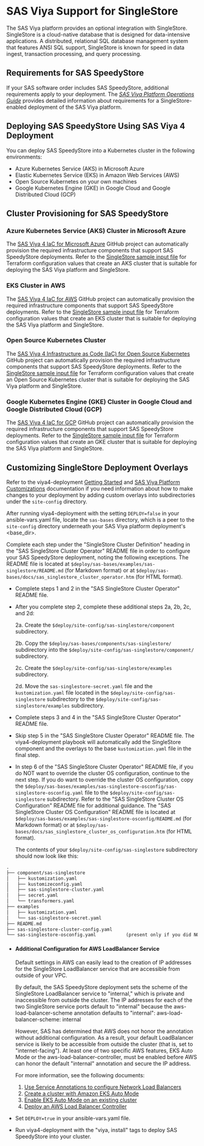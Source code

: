 # SAS Viya Support for SingleStore

The SAS Viya platform provides an optional integration with SingleStore. SingleStore is a cloud-native database that is designed for data-intensive applications. A distributed, relational SQL database management system that features ANSI SQL support, SingleStore is known for speed in data ingest, transaction processing, and query processing.

## Requirements for SAS SpeedyStore

If your SAS software order includes SAS SpeedyStore, additional requirements apply to your deployment. The [_SAS Viya Platform Operations Guide_](https://documentation.sas.com/?cdcId=itopscdc&cdcVersion=default&docsetId=itopssr&docsetTarget=n0jq6u1duu7sqnn13cwzecyt475u.htm#n0qs42c42o8jjzn12ib4276fk7pb) provides detailed information about requirements for a SingleStore-enabled deployment of the SAS Viya platform.

## Deploying SAS SpeedyStore Using SAS Viya 4 Deployment

You can deploy SAS SpeedyStore into a Kubernetes cluster in the following environments:
- Azure Kubernetes Service (AKS) in Microsoft Azure
- Elastic Kubernetes Service (EKS) in Amazon Web Services (AWS)
- Open Source Kubernetes on your own machines
- Google Kubernetes Engine (GKE) in Google Cloud and Google Distributed Cloud (GCP)

## Cluster Provisioning for SAS SpeedyStore

### Azure Kubernetes Service (AKS) Cluster in Microsoft Azure

The [SAS Viya 4 IaC for Microsoft Azure](https://github.com/sassoftware/viya4-iac-azure) GitHub project can automatically provision the required infrastructure components that support SAS SpeedyStore deployments.
Refer to the [SingleStore sample input file](https://github.com/sassoftware/viya4-iac-azure/blob/main/examples/sample-input-singlestore.tfvars) for Terraform configuration values that create an AKS cluster that is suitable for deploying the SAS Viya platform and SingleStore.

### EKS Cluster in AWS

The [SAS Viya 4 IaC for AWS](https://github.com/sassoftware/viya4-iac-aws) GitHub project can automatically provision the required infrastructure components that support SAS SpeedyStore deployments.
Refer to the [SingleStore sample input file](https://github.com/sassoftware/viya4-iac-aws/blob/main/examples/sample-input-singlestore.tfvars) for Terraform configuration values that create an EKS cluster that is suitable for deploying the SAS Viya platform and SingleStore.

### Open Source Kubernetes Cluster

The [SAS Viya 4 Infrastructure as Code (IaC) for Open Source Kubernetes](https://github.com/sassoftware/viya4-iac-k8s) GitHub project can automatically provision the required infrastructure components that support SAS SpeedyStore deployments.
Refer to the [SingleStore sample input file](https://github.com/sassoftware/viya4-iac-k8s/blob/main/examples/vsphere/sample-terraform-static-singlestore.tfvars) for Terraform configuration values that create an Open Source Kubernetes cluster that is suitable for deploying the SAS Viya platform and SingleStore.

### Google Kubernetes Engine (GKE) Cluster in Google Cloud and Google Distributed Cloud (GCP)

The [SAS Viya 4 IaC for GCP](https://github.com/sassoftware/viya4-iac-gcp) GitHub project can automatically provision the required infrastructure components that support SAS SpeedyStore deployments.
Refer to the [SingleStore sample input file](https://github.com/sassoftware/viya4-iac-gcp/blob/main/examples/sample-input-singlestore.tfvars) for Terraform configuration values that create an GKE cluster that is suitable for deploying the SAS Viya platform and SingleStore.

## Customizing SingleStore Deployment Overlays

Refer to the viya4-deployment [Getting Started](https://github.com/sassoftware/viya4-deployment#getting-started) and [SAS Viya Platform Customizations](https://github.com/sassoftware/viya4-deployment#sas-viya-platform-customizations) documentation if you need information about how to make changes to your deployment by adding custom overlays into subdirectories under the `site-config` directory.

After running viya4-deployment with the setting `DEPLOY=false` in your ansible-vars.yaml file, locate the `sas-bases` directory, which is a peer to the `site-config` directory underneath your SAS Viya platform deployment's <base_dir>.

Complete each step under the "SingleStore Cluster Definition" heading in the "SAS SingleStore Cluster Operator" README file in order to configure your SAS SpeedyStore deployment, noting the following exceptions. The README file is located at `$deploy/sas-bases/examples/sas-singlestore/README.md` (for Markdown format) or at `$deploy/sas-bases/docs/sas_singlestore_cluster_operator.htm` (for HTML format).

- Complete steps 1 and 2 in the "SAS SingleStore Cluster Operator" README file.

- After you complete step 2, complete these additional steps 2a, 2b, 2c, and 2d:

  2a. Create the `$deploy/site-config/sas-singlestore/component` subdirectory.

  2b. Copy the `$deploy/sas-bases/components/sas-singlestore/` subdirectory into the `$deploy/site-config/sas-singlestore/component/` subdirectory.

  2c. Create the `$deploy/site-config/sas-singlestore/examples` subdirectory.

  2d. Move the `sas-singlestore-secret.yaml` file and the `kustomization.yaml` file located in the `$deploy/site-config/sas-singlestore` subdirectory to the `$deploy/site-config/sas-singlestore/examples` subdirectory. 

- Complete steps 3 and 4 in the "SAS SingleStore Cluster Operator" README file.

- Skip step 5 in the "SAS SingleStore Cluster Operator" README file. The viya4-deployment playbook will automatically add the SingleStore component and the overlays to the base `kustomization.yaml` file in the final step.

- In step 6 of the "SAS SingleStore Cluster Operator" README file, if you do NOT want to override the cluster OS configuration, continue to the next step. If you do want to override the cluster OS configuration, copy the `$deploy/sas-bases/examples/sas-singlestore-osconfig/sas-singlestore-osconfig.yaml` file to the `$deploy/site-config/sas-singlestore` subdirectory. Refer to the "SAS SingleStore Cluster OS Configuration" README file for additional guidance. The "SAS SingleStore Cluster OS Configuration" README file is located at `$deploy/sas-bases/examples/sas-singlestore-osconfig/README.md` (for Markdown format) or at `$deploy/sas-bases/docs/sas_singlestore_cluster_os_configuration.htm` (for HTML format).

  The contents of your `$deploy/site-config/sas-singlestore` subdirectory should now look like this:

```markdown
.
├── component/sas-singlestore
│   ├── kustomization.yaml
│   ├── kustomizeconfig.yaml
│   ├── sas-singlestore-cluster.yaml
│   ├── secret.yaml
│   └── transformers.yaml
├── examples
│   ├── kustomization.yaml
│   └── sas-singlestore-secret.yaml
├── README.md
├── sas-singlestore-cluster-config.yaml
└── sas-singlestore-osconfig.yaml           (present only if you did NOT skip step 6 above)
```

- #### Additional Configuration for AWS LoadBalancer Service

  Default settings in AWS can easily lead to the creation of IP addresses for the SingleStore LoadBalancer service that are accessible from outside of your VPC.
  
  By default, the SAS SpeedyStore deployment sets the scheme of the SingleStore LoadBalancer service to "internal," which is private and inaccessible from outside the cluster. The IP addresses for each of the two SingleStore service ports default to "internal" because the aws-load-balancer-scheme annotation defaults to "internal": aws-load-balancer-scheme: internal
  
  However, SAS has determined that AWS does not honor the annotation without additional configuration. As a result, your default LoadBalancer service is likely to be accessible from outside the cluster (that is, set to "internet-facing"). At least one of two specific AWS features, EKS Auto Mode or the aws-load-balancer-controller, must be enabled before AWS can honor the default "internal" annotation and secure the IP address.
  
  For more information, see the following documents:
  
  1. [Use Service Annotations to configure Network Load Balancers](https://docs.aws.amazon.com/eks/latest/userguide/auto-configure-nlb.html)
  2. [Create a cluster with Amazon EKS Auto Mode](https://docs.aws.amazon.com/eks/latest/userguide/create-auto.html)
  3. [Enable EKS Auto Mode on an existing cluster](https://docs.aws.amazon.com/eks/latest/userguide/auto-enable-existing.html)
  4. [Deploy an AWS Load Balancer Controller](https://kubernetes-sigs.github.io/aws-load-balancer-controller/latest/)

- Set `DEPLOY=true` in your ansible-vars.yaml file.

- Run viya4-deployment with the "viya, install" tags to deploy SAS SpeedyStore into your cluster.

